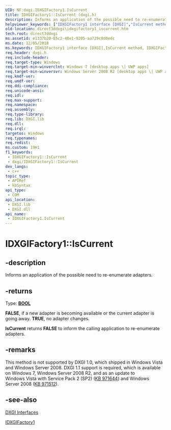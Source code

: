 ```yaml
---
UID: NF:dxgi.IDXGIFactory1.IsCurrent
title: IDXGIFactory1::IsCurrent (dxgi.h)
description: Informs an application of the possible need to re-enumerate adapters.
helpviewer_keywords: ["IDXGIFactory1 interface [DXGI]","IsCurrent method","IDXGIFactory1.IsCurrent","IDXGIFactory1::IsCurrent","IsCurrent","IsCurrent method [DXGI]","IsCurrent method [DXGI]","IDXGIFactory1 interface","a9f61d9d-ccf9-6f3c-a7a3-9545c2b59500","direct3ddxgi.idxgifactory1_iscurrent","dxgi/IDXGIFactory1::IsCurrent"]
old-location: direct3ddxgi\idxgifactory1_iscurrent.htm
tech.root: direct3ddxgi
ms.assetid: e1337b20-85c2-48e1-9205-aa729c0d0edc
ms.date: 12/05/2018
ms.keywords: IDXGIFactory1 interface [DXGI],IsCurrent method, IDXGIFactory1.IsCurrent, IDXGIFactory1::IsCurrent, IsCurrent, IsCurrent method [DXGI], IsCurrent method [DXGI],IDXGIFactory1 interface, a9f61d9d-ccf9-6f3c-a7a3-9545c2b59500, direct3ddxgi.idxgifactory1_iscurrent, dxgi/IDXGIFactory1::IsCurrent
req.header: dxgi.h
req.include-header: 
req.target-type: Windows
req.target-min-winverclnt: Windows 7 [desktop apps \| UWP apps]
req.target-min-winversvr: Windows Server 2008 R2 [desktop apps \| UWP apps]
req.kmdf-ver: 
req.umdf-ver: 
req.ddi-compliance: 
req.unicode-ansi: 
req.idl: 
req.max-support: 
req.namespace: 
req.assembly: 
req.type-library: 
req.lib: DXGI.lib
req.dll: 
req.irql: 
targetos: Windows
req.typenames: 
req.redist: 
ms.custom: 19H1
f1_keywords:
 - IDXGIFactory1::IsCurrent
 - dxgi/IDXGIFactory1::IsCurrent
dev_langs:
 - c++
topic_type:
 - APIRef
 - kbSyntax
api_type:
 - COM
api_location:
 - DXGI.lib
 - DXGI.dll
api_name:
 - IDXGIFactory1.IsCurrent
---
```


# IDXGIFactory1::IsCurrent


## -description

Informs an application of the possible need to re-enumerate adapters.



## -returns

Type: <b><a href="/windows/desktop/WinProg/windows-data-types">BOOL</a></b>

<b>FALSE</b>, if a new adapter is becoming available or the current adapter is going away.
    <b>TRUE</b>, no adapter changes.

<b>IsCurrent</b> returns <b>FALSE</b> to inform the calling application to re-enumerate adapters.

## -remarks

This method is not supported by DXGI 1.0, which shipped in Windows Vista and Windows Server 2008. DXGI 1.1 support is required, which is available on 
      Windows 7, Windows Server 2008 R2, and as an update to Windows Vista with Service Pack 2 (SP2) (<a href="https://support.microsoft.com/kb/971644">KB 971644</a>) and Windows Server 2008 (<a href="https://support.microsoft.com/kb/971512/">KB 971512</a>).

## -see-also

<a href="/windows/desktop/direct3ddxgi/d3d10-graphics-reference-dxgi-interfaces">DXGI Interfaces</a>



<a href="/windows/desktop/api/dxgi/nn-dxgi-idxgifactory1">IDXGIFactory1</a>
